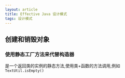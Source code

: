 ```yaml
---
layout: article
title: Effective Java 设计模式
tags: 设计模式
---
```


## 创建和销毁对象

### 使用静态工厂方法来代替构造器

是一个返回类的实例的静态方法,使用类+函数的方法调用,例如`TextUtil.isEmpty()`


